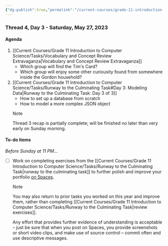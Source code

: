 ```yaml
---
{"dg-publish":true,"permalink":"/current-courses/grade-11-introduction-to-computer-science/section-1/thread-4/day-3/","dgHomeLink":false}
---
```


### Thread 4, Day 3 - Saturday, May 27, 2023

#### Agenda

1. [[Current Courses/Grade 11 Introduction to Computer Science/Tasks/Vocabulary and Concept Review Extravaganza\|Vocabulary and Concept Review Extravaganza]]
	- Which group will find the Tim's Card?
	- Which group will enjoy some other curiousity found from somewhere inside the Gordon household?
2. [[Current Courses/Grade 11 Introduction to Computer Science/Tasks/Runway to the Culminating Task#Day 3: Modeling Data\|Runway to the Culminating Task: Day 3 of 3]]
	- How to set up a database from scratch
	- How to model a more complex JSON object
	> [!NOTE]
	> Thread 3 recap is partially complete; will be finished no later than very early on Sunday morning.
	
#### To-do items
*Before Sunday at 11 PM...*
- [ ] Work on completing exercises from the [[Current Courses/Grade 11 Introduction to Computer Science/Tasks/Runway to the Culminating Task\|runway to the culminating task]] to further polish and improve your portfolio [on Spaces](https://ca.spacesedu.com/).
	> [!NOTE]
	> You may also return to prior tasks you worked on this year and improve them, rather than completing [[Current Courses/Grade 11 Introduction to Computer Science/Tasks/Runway to the Culminating Task\|review exercises]].
	> 
	> Any effort that provides further evidence of understanding is acceptable – just be sure that when you post on Spaces, you provide screenshots or short video clips, and make use of source control – commit often and use descriptive messages.
